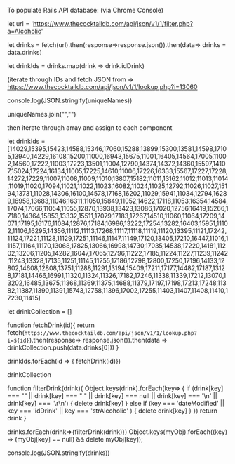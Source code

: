 To populate Rails API database:
(via Chrome Console)

let url = 'https://www.thecocktaildb.com/api/json/v1/1/filter.php?a=Alcoholic'

let drinks = fetch(url).then(response=>response.json()).then(data=> drinks = data.drinks)

let drinkIds = drinks.map(drink => drink.idDrink)


(iterate through IDs and fetch JSON from =>
https://www.thecocktaildb.com/api/json/v1/1/lookup.php?i=13060

console.log(JSON.stringify(uniqueNames))

uniqueNames.join("\",\"")


then iterate through array and assign to each component



let drinkIds = [14029,15395,15423,14588,15346,17060,15288,13899,15300,13581,14598,17105,13940,14229,16108,15200,11000,16943,15675,11001,16405,14564,17005,11002,14560,17222,11003,17223,13501,11004,12790,14374,14372,14360,15597,14107,15024,17224,16134,11005,17225,14610,11006,17226,16333,15567,17227,17228,14272,17229,11007,11008,11009,11010,13807,15182,11011,13162,11012,11013,11014,11019,11020,17094,11021,11022,11023,16082,11024,11025,12792,11026,11027,15194,13731,11028,14306,16100,14578,17168,16202,11029,15941,11034,12794,16289,16958,13683,11046,16311,11050,15849,11052,14622,17118,11053,16354,14584,17074,17066,11054,11055,12870,13938,13423,13086,17020,12756,16419,15266,17180,14364,15853,13332,15511,17079,17183,17267,14510,11060,11064,17209,14071,17195,16176,11084,12876,17184,16986,13222,17254,13282,16403,15951,11102,11106,16295,14356,11112,11113,17268,11117,11118,11119,11120,13395,11121,17242,11124,17221,11128,11129,17251,11146,11147,11149,17120,13405,17210,16447,11016,11157,11164,11170,13068,17825,13066,16998,14730,17035,14538,17220,14181,11202,13206,11205,14282,16047,17065,12796,11222,17185,11224,11227,11239,11242,11243,13328,17135,11251,11145,11255,17186,12798,12800,17250,17196,14133,12802,14608,12808,13751,11288,11291,13194,15409,17211,17177,14482,17187,13128,17181,14466,16991,11320,11324,11326,17182,17246,11338,11339,17212,13070,13202,16485,13675,11368,11369,11375,14688,11379,17197,17198,17213,17248,11382,11387,11390,11391,15743,12758,11396,17002,17255,11403,11407,11408,11410,17230,11415]

let drinkCollection = []

function fetchDrink(id){
  return fetch(`https://www.thecocktaildb.com/api/json/v1/1/lookup.php?i=${id}`).then(response=> response.json()).then(data => drinkCollection.push(data.drinks[0]))
}

drinkIds.forEach(id => { fetchDrink(id)})

drinkCollection


function filterDrink(drink){
  Object.keys(drink).forEach(key=> {
    if (drink[key] === "" || drink[key] === " " || drink[key] === null || drink[key] === '\n' || drink[key] === '\r\n') {
      delete drink[key]
    } else if (key === 'dateModified' || key === 'idDrink' || key === 'strAlcoholic' ) {
      delete drink[key]
    }
  })
  return drink
}


drinks.forEach(drink=>{filterDrink(drink)})
Object.keys(myObj).forEach((key) => (myObj[key] == null) && delete myObj[key]);

console.log(JSON.stringify(drinks))




